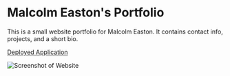 # Malcolm Easton's Portfolio
This is a small website portfolio for Malcolm Easton.  It contains contact info, projects, and a short bio.

[Deployed Application](https://measton12.github.io/UUCB-C2/ "Deployed Application")

![Screenshot of Website](https://user-images.githubusercontent.com/68579829/112766808-b1916f00-8fd0-11eb-9b0d-dcae1c47bbfe.png)